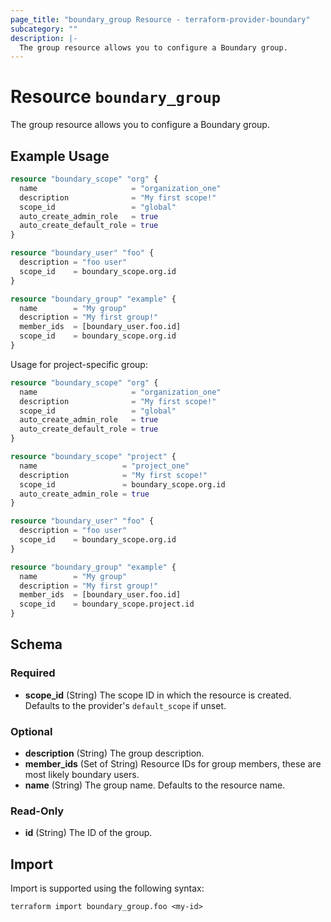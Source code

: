 ```yaml
---
page_title: "boundary_group Resource - terraform-provider-boundary"
subcategory: ""
description: |-
  The group resource allows you to configure a Boundary group.
---
```


# Resource `boundary_group`

The group resource allows you to configure a Boundary group.

## Example Usage

```terraform
resource "boundary_scope" "org" {
  name                     = "organization_one"
  description              = "My first scope!"
  scope_id                 = "global"
  auto_create_admin_role   = true
  auto_create_default_role = true
}

resource "boundary_user" "foo" {
  description = "foo user"
  scope_id    = boundary_scope.org.id
}

resource "boundary_group" "example" {
  name        = "My group"
  description = "My first group!"
  member_ids  = [boundary_user.foo.id]
  scope_id    = boundary_scope.org.id
}
```

Usage for project-specific group:

```terraform
resource "boundary_scope" "org" {
  name                     = "organization_one"
  description              = "My first scope!"
  scope_id                 = "global"
  auto_create_admin_role   = true
  auto_create_default_role = true
}

resource "boundary_scope" "project" {
  name                   = "project_one"
  description            = "My first scope!"
  scope_id               = boundary_scope.org.id
  auto_create_admin_role = true
}

resource "boundary_user" "foo" {
  description = "foo user"
  scope_id    = boundary_scope.org.id
}

resource "boundary_group" "example" {
  name        = "My group"
  description = "My first group!"
  member_ids  = [boundary_user.foo.id]
  scope_id    = boundary_scope.project.id
}
```

<!-- schema generated by tfplugindocs -->
## Schema

### Required

- **scope_id** (String) The scope ID in which the resource is created. Defaults to the provider's `default_scope` if unset.

### Optional

- **description** (String) The group description.
- **member_ids** (Set of String) Resource IDs for group members, these are most likely boundary users.
- **name** (String) The group name. Defaults to the resource name.

### Read-Only

- **id** (String) The ID of the group.

## Import

Import is supported using the following syntax:

```shell
terraform import boundary_group.foo <my-id>
```
